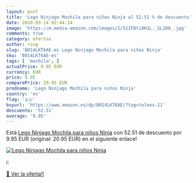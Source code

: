 ```yaml
---
layout: post
title: 'Lego Ninjago Mochila para niños Ninja al 52.51 % de descuento'
date: 2020-03-14 02:44:14
image: 'https://m.media-amazon.com/images/I/51IFDti8HJL._SL200_.jpg'
comments: true
category: ofertas
author: ring
slug: 'B014LKT6AE-es Lego Ninjago Mochila para niños Ninja'
sku: 'B014LKT6AE-es'
tags: [ 'mochila', ]
actualPrice: 9.95 EUR
currency: EUR
price: 9.95
comparePrice: 20.95 EUR
prodname: 'Lego Ninjago Mochila para niños Ninja'
country: 'es'
flag: '🇪🇸'
buyurl: 'https://www.amazon.es/dp/B014LKT6AE/?tag=tolees-21'
descuento: '52.51'
average: '9.95'
---
```


Está [Lego Ninjago Mochila para niños Ninja](https://www.amazon.es/dp/B014LKT6AE/?tag=tolees-21) con 52.51 de descuento por 9.95 EUR (original: 20.95 EUR) en el siguiente enlace!

[![Lego Ninjago Mochila para niños Ninja](https://m.media-amazon.com/images/I/51IFDti8HJL._SL200_.jpg)](https://www.amazon.es/dp/B014LKT6AE/?tag=tolees-21)

ℹ️:


[🛒 Ver la oferta!!](https://www.amazon.es/dp/B014LKT6AE/?tag=tolees-21)
